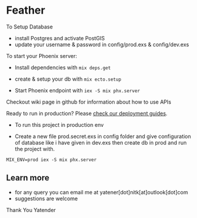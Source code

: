 # Feather

To Setup Database
  * install Postgres and activate PostGIS
  * update your username & password in config/prod.exs & config/dev.exs

To start your Phoenix server:

  * Install dependencies with `mix deps.get`
  <!-- * Create and migrate your database with `mix ecto.create && mix ecto.migrate` -->
  * create & setup your db with `mix ecto.setup`
  <!-- * Install Node.js dependencies with `cd assets && npm install` -->
  * Start Phoenix endpoint with `iex -S mix phx.server`

Checkout wiki page in github for information about how to use APIs

Ready to run in production? Please [check our deployment guides](http://www.phoenixframework.org/docs/deployment).


* To run this project in production env
 - Create a new file prod.secret.exs in config folder and give configuration of database like i have given in dev.exs then create db in prod and run the project with.

`MIX_ENV=prod iex -S mix phx.server`

## Learn more

  * for any query you can email me at yatener[dot]nitk[at]outlook[dot]com
  * suggestions are welcome

Thank You
Yatender
